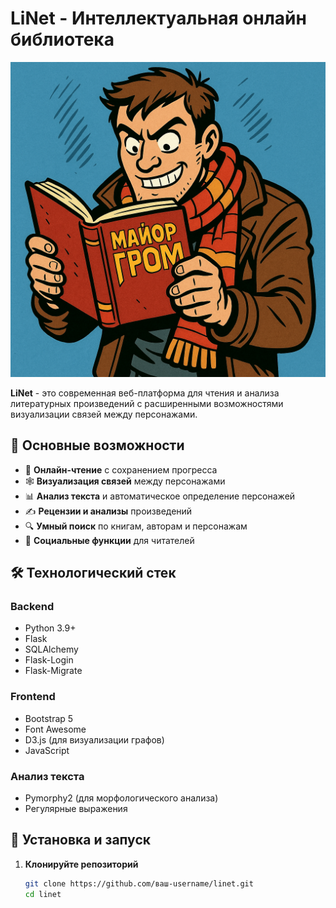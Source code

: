 # LiNet - Интеллектуальная онлайн библиотека

![LiNet Logo](static/images/logo.png)

**LiNet** - это современная веб-платформа для чтения и анализа литературных произведений с расширенными возможностями визуализации связей между персонажами.

## 🌟 Основные возможности

- 📖 **Онлайн-чтение** с сохранением прогресса
- 🕸️ **Визуализация связей** между персонажами
- 📊 **Анализ текста** и автоматическое определение персонажей
- ✍️ **Рецензии и анализы** произведений
- 🔍 **Умный поиск** по книгам, авторам и персонажам
- 👥 **Социальные функции** для читателей

## 🛠 Технологический стек

### Backend
- Python 3.9+
- Flask
- SQLAlchemy
- Flask-Login
- Flask-Migrate

### Frontend
- Bootstrap 5
- Font Awesome
- D3.js (для визуализации графов)
- JavaScript

### Анализ текста
- Pymorphy2 (для морфологического анализа)
- Регулярные выражения

## 🚀 Установка и запуск

1. **Клонируйте репозиторий**
   ```bash
   git clone https://github.com/ваш-username/linet.git
   cd linet

